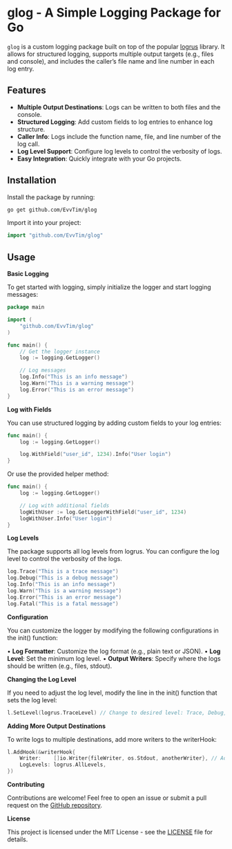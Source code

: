 # glog - A Simple Logging Package for Go

`glog` is a custom logging package built on top of the popular [logrus](https://github.com/sirupsen/logrus) library. It allows for structured logging, supports multiple output targets (e.g., files and console), and includes the caller’s file name and line number in each log entry.

## Features

- **Multiple Output Destinations**: Logs can be written to both files and the console.
- **Structured Logging**: Add custom fields to log entries to enhance log structure.
- **Caller Info**: Logs include the function name, file, and line number of the log call.
- **Log Level Support**: Configure log levels to control the verbosity of logs.
- **Easy Integration**: Quickly integrate with your Go projects.

## Installation

Install the package by running:

```bash
go get github.com/EvvTim/glog
```

Import it into your project:

```go
import "github.com/EvvTim/glog"
```

## Usage

**Basic Logging**

To get started with logging, simply initialize the logger and start logging messages:

```go
package main

import (
    "github.com/EvvTim/glog"
)

func main() {
    // Get the logger instance
    log := logging.GetLogger()

    // Log messages
    log.Info("This is an info message")
    log.Warn("This is a warning message")
    log.Error("This is an error message")
}
```

**Log with Fields**

You can use structured logging by adding custom fields to your log entries:

```go
func main() {
    log := logging.GetLogger()

    log.WithField("user_id", 1234).Info("User login")
}
```

Or use the provided helper method:

```go
func main() {
    log := logging.GetLogger()

    // Log with additional fields
    logWithUser := log.GetLoggerWithField("user_id", 1234)
    logWithUser.Info("User login")
}
```

**Log Levels**

The package supports all log levels from logrus. You can configure the log level to control the verbosity of the logs.

```go
log.Trace("This is a trace message")
log.Debug("This is a debug message")
log.Info("This is an info message")
log.Warn("This is a warning message")
log.Error("This is an error message")
log.Fatal("This is a fatal message")
```

**Configuration**

You can customize the logger by modifying the following configurations in the init() function:

• **Log Formatter**: Customize the log format (e.g., plain text or JSON).
• **Log Level**: Set the minimum log level.
• **Output Writers**: Specify where the logs should be written (e.g., files, stdout).

**Changing the Log Level**

If you need to adjust the log level, modify the line in the init() function that sets the log level:
```go
l.SetLevel(logrus.TraceLevel) // Change to desired level: Trace, Debug, Info, Warn, Error, Fatal
```

**Adding More Output Destinations**

To write logs to multiple destinations, add more writers to the writerHook:
```go
l.AddHook(&writerHook{
    Writer:    []io.Writer{fileWriter, os.Stdout, anotherWriter}, // Add more writers
    LogLevels: logrus.AllLevels,
})
```

**Contributing**

Contributions are welcome! Feel free to open an issue or submit a pull request on the [GitHub repository](https://github.com/EvvTim/glog).

**License**

This project is licensed under the MIT License - see the [LICENSE](LICENSE) file for details.
